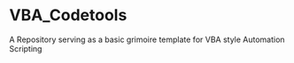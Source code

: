 # VBA_Codetools
A Repository serving as a basic grimoire template for VBA style Automation Scripting
